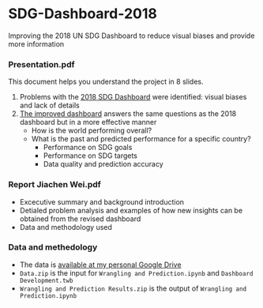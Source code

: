 # SDG-Dashboard-2018
Improving the 2018 UN SDG Dashboard to reduce visual biases and provide more information

### Presentation.pdf
This document helps you understand the project in 8 slides.
1. Problems with the [2018 SDG Dashboard](https://dashboards.sdgindex.org/#/) were identified: visual biases and lack of details
2. [The improved dashboard](https://10ay.online.tableau.com/t/carsenwei/views/ImprovedUNSDGDashboard/Dashboard1?iframeSizedToWindow=true&:embed=y&:showAppBanner=false&:display_count=no&:showVizHome=no) answers the same questions as the 2018 dashboard but in a more effective manner
    - How is the world performing overall?
    - What is the past and predicted performance for a specific country?
      - Performance on SDG goals
      - Performance on SDG targets
      - Data quality and prediction accuracy


### Report Jiachen Wei.pdf
- Excecutive summary and background introduction
- Detialed problem analysis and examples of how new insights can be obtained from the revised dashboard
- Data and methodology used

### Data and methedology
- The data is [available at my personal Google Drive](https://drive.google.com/open?id=1bgNLPrsJekNlrvhVYBKp9yBG-EejxIAw)
- `Data.zip` is the input for `Wrangling and Prediction.ipynb` and `Dashboard Development.twb`
- `Wrangling and Prediction Results.zip` is the output of `Wrangling and Prediction.ipynb`
